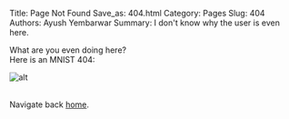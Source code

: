 Title: Page Not Found
Save_as: 404.html
Category: Pages
Slug: 404
Authors: Ayush Yembarwar
Summary: I don't know why the user is even here.

What are you even doing here?  
Here is an MNIST 404:  

![alt](https://subwayharearmy.github.io/images/404/404.png)   
<br />  

Navigate back [home](https://subwayharearmy.github.io/).

<br />  
<br />  
<br />  
	

		 
<!--
what are you even doing here
  
~~~html
\          SORRY            /     
 \                         /      
  \    This page does     /     
   ]   not exist yet.    [    ,'|      
   ]                     [   /  |     
   ]___               ___[ ,'   |     
   ]  ]\             /[  [ |:   |     
   ]  ] \           / [  [ |:   |     
   ]  ]  ]         [  [  [ |:   |     
   ]  ]  ]__     __[  [  [ |:   |     
   ]  ]  ] ]\ _ /[ [  [  [ |:   |     
   ]  ]  ] ] (#) [ [  [  [ :===='     
   ]  ]  ]_].nHn.[_[  [  [     
   ]  ]  ]  HHHHH. [  [  [     
   ]  ] /   `HH("N  \ [  [        
   ]__]/     HHH  "  \[__[         
   ]         NNN         [     
   ]         N/"         [      
   ]         N H         [     
  /          N            \        
 /           q,            \       
/                           \       
~~~

-->